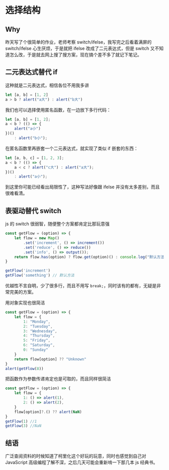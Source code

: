 # 选择结构

## Why

昨天写了个很简单的作业，老师考察 switch/ifelse，我写完之后看着满屏的 switch/ifelse 心生厌烦，于是就把 ifelse 改成了二元表达式，但是 switch 又不知道怎么改，于是就去网上搜了搜方案，现在搞个差不多了就记下笔记。

## 二元表达式替代 if

这种就是二元表达式，相信各位不用我多讲

```js
let [a, b] = [1, 2]
a > b ? alert("a大") : alert("b大")
```

我们也可以选择使用匿名函数，在一边放下多行代码：

```js
let [a, b] = [1, 2];
a < b ? (() => {
    alert("a小")
})() 
    : alert("b小");
```

在匿名函数里再嵌套一个二元表达式，就实现了类似 if 嵌套的东西：

```js
let [a, b, c] = [1, 2, 3];
a < b ? (() => {
    a < c ? alert("c大") : alert("a大");
})()
    : alert("a小");
```

到这里你可能已经看出局限性了，这种写法好像跟 ifelse 并没有太多差别，而且很难看清。

## 表驱动替代 switch

js 的 switch 很弱智，随便整个方案都肯定比那玩意强

```js
const getFlow = (option) => {
    let flow = new Map()
        .set('increment', () => increment())
        .set('reduce', () => reduce())
        .set('info', () => output());
    return flow.has(option) ? flow.get(option)() : console.log("默认方法");
}

getFlow('increment')
getFlow('something') // 默认方法
```

优越性不言自明，少了很多行，而且不用写 `break;`，同时该有的都有，无疑是非常完美的方案。

用对象实现也很简洁

```js
const getFlow = (option) => {
    let flow = {
        1: "Monday",
        2: "Tuesday",
        3: "Wednesday",
        4: "Thursday",
        5: "Friday",
        6: "Saturday",
        0: "Sunday"
    }
    return flow[option] ?? "Unknown"
}
alert(getFlow(8))
```

把函数作为参数传递肯定也是可取的，而且同样很简洁

```js
const getFlow = (option) => {
    let flow = {
        1: () => alert(1),
        2: () => alert(2),
    }
    flow[option]?.() ?? alert(NaN)
}
getFlow(1) //1
getFlow(3) //NaN
```

## 结语

广泛查阅资料的时候知道了柯里化这个好玩的玩意，同时也感觉到自己对 JavaScript 高级编程了解不深，之后几天可能会重新啃一下那几本 js 经典书。
